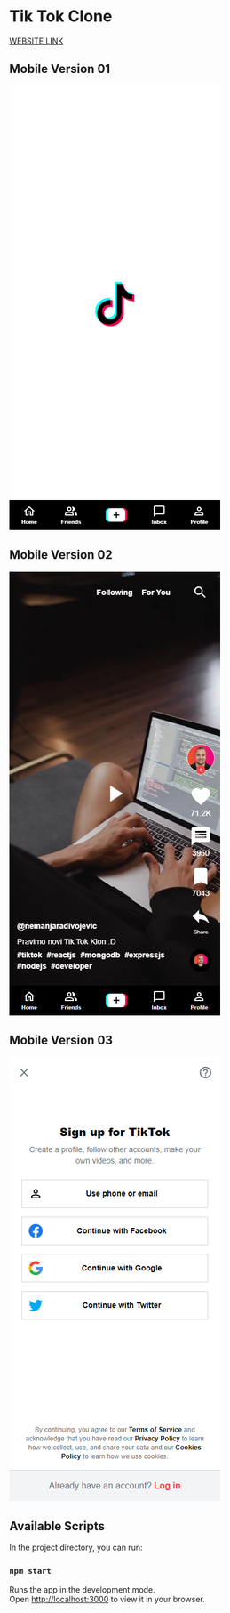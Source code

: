 # Tik Tok Clone

<a href="https://tiktok-clone-6e39e.web.app/" target="_blank">WEBSITE LINK</a>

## Mobile Version 01

<img src="tiktok01.png" />

## Mobile Version 02

<img src="tiktok02.png" />

## Mobile Version 03

<img src="tiktok03.png" />

## Available Scripts

In the project directory, you can run:

### `npm start`

Runs the app in the development mode.\
Open [http://localhost:3000](http://localhost:3000) to view it in your browser.
